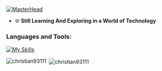 [![MasterHead](https://i.ibb.co/B4Bnych/banner.png)](https://github.com/Christian93111)


- 🌐 **Still Learning And Exploring in a World of Technology**

<h3 align="left">Languages and Tools:</h3>
<p align="left"> 

[![My Skills](https://skillicons.dev/icons?i=html,css,bootstrap,js,py,nodejs,git&perline=3)](https://skillicons.dev)

<p><img align="left" src="https://github-readme-stats.vercel.app/api/top-langs?username=christian93111&theme=transparent&show_icons=true&locale=en&layout=compact" alt="christian93111" /></p>

<p>&nbsp;<img align="center" src="https://github-readme-stats.vercel.app/api?username=christian93111&theme=transparent&show_icons=true&locale=en" alt="christian93111" /></p>
